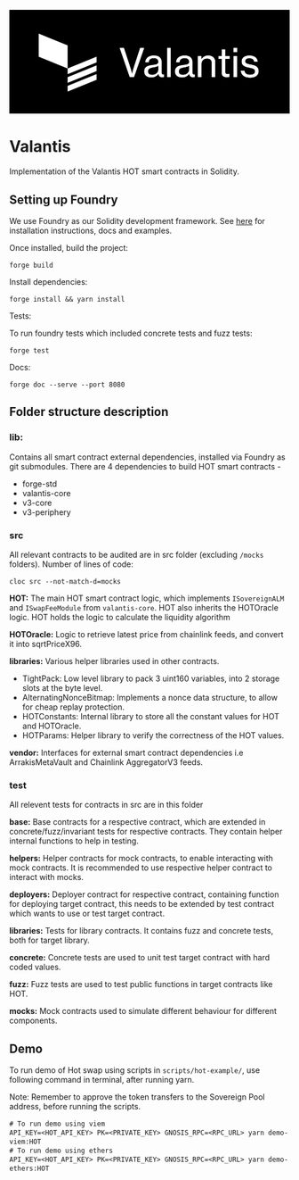![Valantis](img/Valantis_Banner.png)

# Valantis

Implementation of the Valantis HOT smart contracts in Solidity.

## Setting up Foundry

We use Foundry as our Solidity development framework. See [here](https://book.getfoundry.sh/getting-started/installation) for installation instructions, docs and examples.

Once installed, build the project:

```
forge build
```

Install dependencies:

```
forge install && yarn install
```

Tests:

To run foundry tests which included concrete tests and fuzz tests:

```
forge test
```

Docs:

```
forge doc --serve --port 8080
```

## Folder structure description

### lib:

Contains all smart contract external dependencies, installed via Foundry as git submodules.
There are 4 dependencies to build HOT smart contracts -

- forge-std
- valantis-core
- v3-core
- v3-periphery

### src

All relevant contracts to be audited are in src folder (excluding `/mocks` folders). Number of lines of code:

```
cloc src --not-match-d=mocks
```

**HOT:** The main HOT smart contract logic, which implements `ISovereignALM` and `ISwapFeeModule` from `valantis-core`. HOT also inherits the HOTOracle logic. HOT holds the logic to calculate the liquidity algorithm

**HOTOracle:** Logic to retrieve latest price from chainlink feeds, and convert it into sqrtPriceX96.

**libraries:** Various helper libraries used in other contracts.

- TightPack: Low level library to pack 3 uint160 variables, into 2 storage slots at the byte level.
- AlternatingNonceBitmap: Implements a nonce data structure, to allow for cheap replay protection.
- HOTConstants: Internal library to store all the constant values for HOT and HOTOracle.
- HOTParams: Helper library to verify the correctness of the HOT values.

**vendor:** Interfaces for external smart contract dependencies i.e ArrakisMetaVault and Chainlink AggregatorV3 feeds.

### test

All relevent tests for contracts in src are in this folder

**base:** Base contracts for a respective contract, which are extended in concrete/fuzz/invariant tests for respective contracts. They contain helper internal functions to help in testing.

**helpers:** Helper contracts for mock contracts, to enable interacting with mock contracts. It is recommended to use respective helper contract to interact with mocks.

**deployers:** Deployer contract for respective contract, containing function for deploying target contract, this needs to be extended by test contract which wants to use or test target contract.

**libraries:** Tests for library contracts. It contains fuzz and concrete tests, both for target library.

**concrete:** Concrete tests are used to unit test target contract with hard coded values.

**fuzz:** Fuzz tests are used to test public functions in target contracts like HOT.

**mocks:** Mock contracts used to simulate different behaviour for different components.

## Demo

To run demo of Hot swap using scripts in `scripts/hot-example/`, use following command in terminal, after running yarn.

Note: Remember to approve the token transfers to the Sovereign Pool address, before running the scripts.

```
# To run demo using viem
API_KEY=<HOT_API_KEY> PK=<PRIVATE_KEY> GNOSIS_RPC=<RPC_URL> yarn demo-viem:HOT
# To run demo using ethers
API_KEY=<HOT_API_KEY> PK=<PRIVATE_KEY> GNOSIS_RPC=<RPC_URL> yarn demo-ethers:HOT
```
